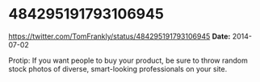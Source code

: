 # 484295191793106945
https://twitter.com/TomFrankly/status/484295191793106945
**Date:** 2014-07-02

Protip: If you want people to buy your product, be sure to throw random stock photos of diverse, smart-looking professionals on your site.
